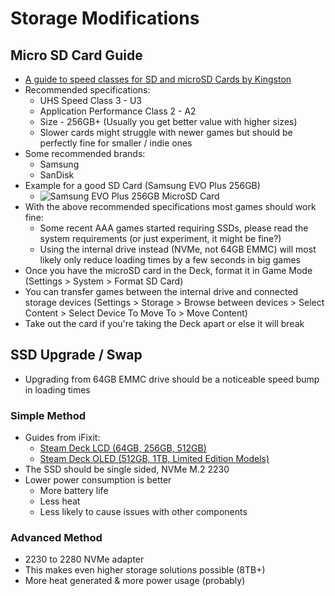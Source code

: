 # Storage Modifications

## Micro SD Card Guide
- [A guide to speed classes for SD and microSD Cards by Kingston](https://www.kingston.com/unitedkingdom/en/blog/personal-storage/memory-card-speed-classes)
- Recommended specifications:
    - UHS Speed Class 3 - U3
    - Application Performance Class 2 - A2
    - Size - 256GB+ (Usually you get better value with higher sizes)
    - Slower cards might struggle with newer games but should be perfectly fine for smaller / indie ones
- Some recommended brands:
    - Samsung
    - SanDisk
- Example for a good SD Card (Samsung EVO Plus 256GB)
    - ![Samsung EVO Plus 256GB MicroSD Card](../../Images/Storage/Samsung_EVO_PLUS_MicroSD.png)
- With the above recommended specifications most games should work fine:
    - Some recent AAA games started requiring SSDs, please read the system requirements (or just experiment, it might be fine?)
    - Using the internal drive instead (NVMe, not 64GB EMMC) will most likely only reduce loading times by a few seconds in big games
- Once you have the microSD card in the Deck, format it in Game Mode (Settings > System > Format SD Card)
- You can transfer games between the internal drive and connected storage devices (Settings > Storage > Browse between devices > Select Content > Select Device To Move To > Move Content)
- Take out the card if you're taking the Deck apart or else it will break

## SSD Upgrade / Swap
- Upgrading from 64GB EMMC drive should be a noticeable speed bump in loading times

### Simple Method
- Guides from iFixit:
    - [Steam Deck LCD (64GB, 256GB, 512GB)](https://www.ifixit.com/Guide/Steam+Deck+SSD+Replacement/148989)
    - [Steam Deck OLED (512GB, 1TB, Limited Edition Models)](https://www.ifixit.com/Guide/Steam+Deck+OLED+SSD+Replacement/168255)
- The SSD should be single sided, NVMe M.2 2230
- Lower power consumption is better
    - More battery life
    - Less heat
    - Less likely to cause issues with other components

### Advanced Method
- 2230 to 2280 NVMe adapter
- This makes even higher storage solutions possible (8TB+)
- More heat generated & more power usage (probably)